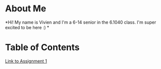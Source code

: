 # About Me
*Hi! My name is Vivien and I'm a 6-14 senior in the 6.1040 class. I'm super excited to be here :) *

# Table of Contents
[Link to Assignment 1](assignments/assignment1.md)

